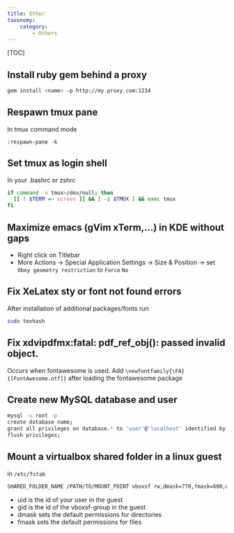 ```yaml
---
title: Other
taxonomy:
    category:
        - Others
---
```


[TOC]

## Install ruby gem behind a proxy
```bash
gem install <name> -p http://my.proxy.com:1234
```

## Respawn tmux pane
In tmux command mode 
```
:respawn-pane -k
```

## Set tmux as login shell
In your .bashrc or zshrc
```bash
if command -v tmux>/dev/null; then
  [[ ! $TERM =~ screen ]] && [ -z $TMUX ] && exec tmux
fi
```

## Maximize emacs (gVim xTerm,...) in KDE without gaps

- Right click on Titlebar
- More Actions -> Special Application Settings -> Size & Position -> set `Obey geometry restriction` to `Force` `No`

## Fix XeLatex sty or font not found errors
After installation of additional packages/fonts run
```bash
sudo texhash
```
## Fix xdvipdfmx:fatal: pdf_ref_obj(): passed invalid object.
Occurs when fontawesome is used. Add `\newfontfamily{\FA}{[FontAwesome.otf]}` after loading the fontawesome package

## Create new MySQL database and user
```bash
mysql -u root -p
create database name;
grant all privileges on database.* to 'user'@'localhost' identified by "password";
flush privileges;
```

## Mount a virtualbox shared folder in a linux guest
in `/etc/fstab`
```bash
SHARED_FOLDER_NAME /PATH/TO/MOUNT_POINT vboxsf rw,dmask=770,fmask=600,uid=1000,gid=109 0 0
```
- uid is the id of your user in the guest
- gid is the id of the vboxsf-group in the guest
- dmask sets the default permissions for directories
- fmask sets the default permissions for files 